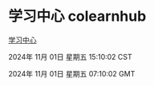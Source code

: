 # 学习中心 colearnhub
[学习中心](http://219.139.197.74:56308/colearnhub/)

2024年 11月 01日 星期五 15:10:02 CST

2024年 11月 01日 星期五 07:10:02 GMT
